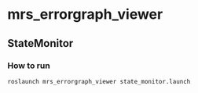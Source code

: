 # mrs_errorgraph_viewer
 
## StateMonitor

### How to run

```bash
roslaunch mrs_errorgraph_viewer state_monitor.launch
```

